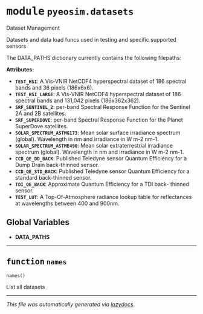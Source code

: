 <!-- markdownlint-disable -->

# <kbd>module</kbd> `pyeosim.datasets`
Dataset Management 

Datasets and data load funcs used in testing and specific supported sensors 

The DATA_PATHS dictionary currently contains the following filepaths: 



**Attributes:**
 
 - <b>`TEST_HSI`</b>:  A Vis-VNIR NetCDF4 hyperspectral dataset of 186 spectral bands  and 36 pixels (186x6x6). 
 - <b>`TEST_HSI_LARGE`</b>:  A Vis-VNIR NetCDF4 hyperspectral dataset of 186 spectral  bands and 131,042 pixels (186x362x362). 
 - <b>`SRF_SENTINEL_2`</b>:  per-band Spectral Response Function for the Sentinel 2A and  2B satellites. 
 - <b>`SRF_SUPERDOVE`</b>:  per-band Spectral Response Function for the Planet SuperDove  satellites. 
 - <b>`SOLAR_SPECTRUM_ASTMG173`</b>:  Mean solar surface irradiance spectrum (global).  Wavelength in nm and irradiance in W m-2 nm-1. 
 - <b>`SOLAR_SPECTRUM_ASTME490`</b>:  Mean solar extraterrestrial irradiance spectrum  (global). Wavelength in nm and irradiance in W m-2 nm-1. 
 - <b>`CCD_QE_DD_BACK`</b>:  Published Teledyne sensor Quantum Efficiency for a Dump  Drain back-thinned sensor. 
 - <b>`CCD_QE_STD_BACK`</b>:  Published Teledyne sensor Quantum Efficiency for a  standard back-thinned sensor. 
 - <b>`TDI_QE_BACK`</b>:  Approximate Quantum Efficiency for a TDI back-  thinned sensor. 
 - <b>`TEST_LUT`</b>:  A Top-Of-Atmosphere radiance lookup table for reflectances  at wavelengths between 400 and 900nm. 

**Global Variables**
---------------
- **DATA_PATHS**

---

## <kbd>function</kbd> `names`

```python
names()
```

List all datasets  






---

_This file was automatically generated via [lazydocs](https://github.com/ml-tooling/lazydocs)._

